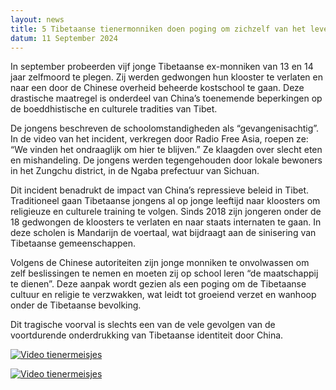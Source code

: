 ```yaml
---
layout: news
title: 5 Tibetaanse tienermonniken doen poging om zichzelf van het leven te beroven
datum: 11 September 2024
---
```

In september probeerden vijf jonge Tibetaanse ex-monniken van 13 en 14 jaar zelfmoord te plegen. Zij werden gedwongen hun klooster te verlaten en naar een door de Chinese overheid beheerde kostschool te gaan. Deze drastische maatregel is onderdeel van China’s toenemende beperkingen op de boeddhistische en culturele tradities van Tibet.

De jongens beschreven de schoolomstandigheden als “gevangenisachtig”. In de video van het incident, verkregen door Radio Free Asia, roepen ze: “We vinden het ondraaglijk om hier te blijven.” Ze klaagden over slecht eten en mishandeling. De jongens werden tegengehouden door lokale bewoners in het Zungchu district, in de Ngaba prefectuur van Sichuan.

Dit incident benadrukt de impact van China’s repressieve beleid in Tibet. Traditioneel gaan Tibetaanse jongens al op jonge leeftijd naar kloosters om religieuze en culturele training te volgen. Sinds 2018 zijn jongeren onder de 18 gedwongen de kloosters te verlaten en naar staats internaten te gaan. In deze scholen is Mandarijn de voertaal, wat bijdraagt aan de sinisering van Tibetaanse gemeenschappen.

Volgens de Chinese autoriteiten zijn jonge monniken te onvolwassen om zelf beslissingen te nemen en moeten zij op school leren “de maatschappij te dienen”. Deze aanpak wordt gezien als een poging om de Tibetaanse cultuur en religie te verzwakken, wat leidt tot groeiend verzet en wanhoop onder de Tibetaanse bevolking.

Dit tragische voorval is slechts een van de vele gevolgen van de voortdurende onderdrukking van Tibetaanse identiteit door China.


[![Video tienermeisjes](https://img.youtube.com/vi/RFqrLy0jIrY/0.jpg)](https://www.youtube.com/embed/RFqrLy0jIrY)

[![Video tienermeisjes](https://img.youtube.com/vi/RFqrLy0jIrY/0.jpg)](https://www.youtube.com/watch?v=RFqrLy0jIrY)


<!-- [![IMAGE ALT TEXT HERE](https://img.youtube.com/vi/YOUTUBE_VIDEO_ID_HERE/0.jpg)](https://www.youtube.com/watch?v=YOUTUBE_VIDEO_ID_HERE) -->
